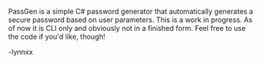 PassGen is a simple C# password generator that automatically generates a secure password based on user parameters.
This is a work in progress. As of now it is CLI only and obviously not in a finished form.
Feel free to use the code if you'd like, though!

-lynnxx
